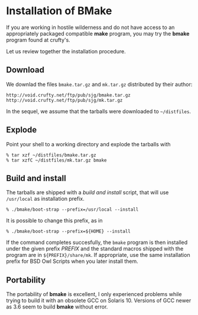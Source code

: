 # Installation of BMake

If you are working in hostile wilderness and do not have access to an
appropriately packaged compatible **make** program, you may try the
**bmake** program found at crufty's.

Let us review together the installation procedure.


## Download

We downlad the files `bmake.tar.gz` and `mk.tar.gz` distributed by
their author:

    http://void.crufty.net/ftp/pub/sjg/bmake.tar.gz
    http://void.crufty.net/ftp/pub/sjg/mk.tar.gz

In the sequel, we assume that the tarballs were downloaded to
`~/distfiles`.


## Explode

Point your shell to a working directory and explode the tarballs with

```console
% tar xzf ~/distfiles/bmake.tar.gz
% tar xzfC ~/distfiles/mk.tar.gz bmake
```

## Build and install

The tarballs are shipped with a _build and install_ script, that will
use `/usr/local` as installation prefix.

```console
% ./bmake/boot-strap --prefix=/usr/local --install
```

It is possible to change this prefix, as in

```console
% ./bmake/boot-strap --prefix=${HOME} --install
```

If the command completes succesfully, the `bmake` program is then
installed under the given prefix *PREFIX* and the standard macros
shipped with the program are in `${PREFIX}/share/mk`.  If appropriate,
use the same installation prefix for BSD Owl Scripts when you
later install them.


## Portability

The portability of **bmake** is excellent, I only experienced problems
while trying to build it with an obsolete GCC on Solaris 10.  Versions
of GCC newer as 3.6 seem to build **bmake** without error.
